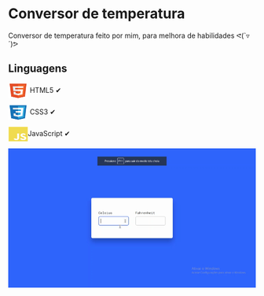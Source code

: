 # Conversor de temperatura

<p>
  Conversor de temperatura feito por mim, para melhora de habilidades ᕙ(`▿´)ᕗ 
</p>

<!-- <div align="left">¯\_(ツ)_/¯ ¯\_(ツ)_/¯ ¯\_(ツ)_/¯</div> -->

<!-- <div align="left"> (*￣▽￣)ノ”(^∇^*)  </div> -->

## Linguagens  

<p><img align="center" alt="Carlos-HTML" height="30" width="40" src="https://raw.githubusercontent.com/devicons/devicon/master/icons/html5/html5-original.svg">           HTML5 <!--❤️--> ✔</p>
<p><img align="center" alt="Carlos-CSS" height="30" width="40" src="https://raw.githubusercontent.com/devicons/devicon/master/icons/css3/css3-original.svg">
      CSS3 <!--💙--> ✔</p>
<p><img align="center" alt="Carlos-Js" height="30" width="40" src="https://raw.githubusercontent.com/devicons/devicon/master/icons/javascript/javascript-plain.svg">JavaScript <!--💛--> ✔</p>

<div align="center">
  <img width="950" src="assets/ConvertTemperature.gif"/>
</div>                                           
                                                      
                                                      
                                                      
